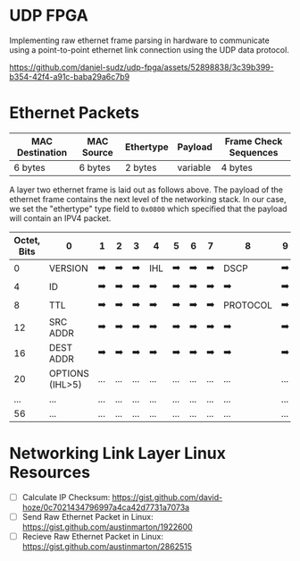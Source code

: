 # UDP FPGA

Implementing raw ethernet frame parsing in hardware to communicate using a point-to-point ethernet link connection using the UDP data protocol.

https://github.com/daniel-sudz/udp-fpga/assets/52898838/3c39b399-b354-42f4-a91c-baba29a6c7b9

# Ethernet Packets

| **MAC Destination** | **MAC Source** | **Ethertype** | **Payload** | **Frame Check Sequences** |
| ------------------------- | -------------------- | ------------------- | ----------------- | ------------------------------- |
| 6 bytes                   | 6 bytes              | 2 bytes             | variable          | 4 bytes                         |

A layer two ethernet frame is laid out as follows above. The payload of the ethernet frame contains the next level of the networking stack. In our case, we set the "ethertype" type field to `0x0800` which specified that the payload will contain an IPV4 packet. 

| Octet, Bits | 0               | 1   | 2   | 3   | 4   | 5   | 6   | 7   | 8        | 9   | 10  | 11  | 12  | 13  | 14  | 15  | 16       | 17  | 18  | 19   | 20  | 21  | 22  | 23  | 24  | 25  | 26  | 27  | 28  | 29  | 30  | 31  |
| ----------- | --------------- | --- | --- | --- | --- | --- | --- | --- | -------- | --- | --- | --- | --- | --- | --- | --- | -------- | --- | --- | ---- | --- | --- | --- | --- | --- | --- | --- | --- | --- | --- | --- | --- |
| 0           | VERSION         | ➡️  | ➡️  | ➡️  | IHL | ➡️  | ➡️  | ➡️  | DSCP     | ➡️  | ➡️  | ➡️  | ➡️  | ➡️  | ECN | ➡️  | LEN      | ➡️  | ➡️  | ➡️   | ➡️  | ➡️  | ➡️  | ➡️  | ➡️  | ➡️  | ➡️  | ➡️  | ➡️  | ➡️  | ➡️  | ➡️  |
| 4           | ID              | ➡️  | ➡️  | ➡️  | ➡️  | ➡️  | ➡️  | ➡️  | ➡️       | ➡️  | ➡️  | ➡️  | ➡️  | ➡️  | ➡️  | ➡️  | FLAGS    | ➡️  | ➡️  | FRAG | ➡️  | ➡️  | ➡️  | ➡️  | ➡️  | ➡️  | ➡️  | ➡️  | ➡️  | ➡️  | ➡️  | ➡️  |
| 8           | TTL             | ➡️  | ➡️  | ➡️  | ➡️  | ➡️  | ➡️  | ➡️  | PROTOCOL | ➡️  | ➡️  | ➡️  | ➡️  | ➡️  | ➡️  | ➡️  | CHECKSUM | ➡️  | ➡️  | ➡️   | ➡️  | ➡️  | ➡️  | ➡️  | ➡️  | ➡️  | ➡️  | ➡️  | ➡️  | ➡️  | ➡️  | ➡️  |
| 12          | SRC ADDR        | ➡️  | ➡️  | ➡️  | ➡️  | ➡️  | ➡️  | ➡️  | ➡️       | ➡️  | ➡️  | ➡️  | ➡️  | ➡️  | ➡️  | ➡️  | ➡️       | ➡️  | ➡️  | ➡️   | ➡️  | ➡️  | ➡️  | ➡️  | ➡️  | ➡️  | ➡️  | ➡️  | ➡️  | ➡️  | ➡️  | ➡️  |
| 16          | DEST ADDR       | ➡️  | ➡️  | ➡️  | ➡️  | ➡️  | ➡️  | ➡️  | ➡️       | ➡️  | ➡️  | ➡️  | ➡️  | ➡️  | ➡️  | ➡️  | ➡️       | ➡️  | ➡️  | ➡️   | ➡️  | ➡️  | ➡️  | ➡️  | ➡️  | ➡️  | ➡️  | ➡️  | ➡️  | ➡️  | ➡️  | ➡️  |
| 20          | OPTIONS (IHL>5) | ... | ... | ... | ... | ... | ... | ... | ...      | ... | ... | ... | ... | ... | ... | ... | ...      | ... | ... | ...  | ... | ... | ... | ... | ... | ... | ... | ... | ... | ... | ... | ... |
| ...         | ...             | ... | ... | ... | ... | ... | ... | ... | ...      | ... | ... | ... | ... | ... | ... | ... | ...      | ... | ... | ...  | ... | ... | ... | ... | ... | ... | ... | ... | ... | ... | ... | ... |
| 56          | ...             | ... | ... | ... | ... | ... | ... | ... | ...      | ... | ... | ... | ... | ... | ... | ... | ...      | ... | ... | ...  | ... | ... | ... | ... | ... | ... | ... | ... | ... | ... | ... | ... |

# Networking Link Layer Linux Resources

- [ ] Calculate IP Checksum: https://gist.github.com/david-hoze/0c7021434796997a4ca42d7731a7073a
- [ ] Send Raw Ethernet Packet in Linux: https://gist.github.com/austinmarton/1922600
- [ ] Recieve Raw Ethernet Packet in Linux: https://gist.github.com/austinmarton/2862515
